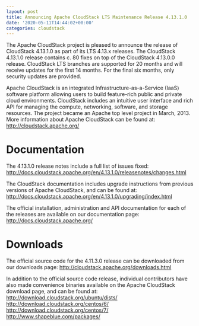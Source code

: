 ```yaml
---
layout: post
title: Announcing Apache CloudStack LTS Maintenance Release 4.13.1.0
date: '2020-05-11T14:44:02+00:00'
categories: cloudstack
---
```

The Apache CloudStack project is pleased to announce the release of CloudStack 4.13.1.0 as part of its LTS 4.13.x releases. The CloudStack 4.13.1.0 release contains c. 80 fixes on top of the CloudStack 4.13.0.0 release. CloudStack LTS branches are supported for 20 months and will receive updates for the first 14 months. For the final six months, only security updates are provided.

Apache CloudStack is an integrated Infrastructure-as-a-Service (IaaS) software platform allowing users to build feature-rich public and private cloud environments. CloudStack includes an intuitive user interface and rich API for managing the compute, networking, software, and storage resources. The project became an Apache top level project in March, 2013. More information about Apache CloudStack can be found at: http://cloudstack.apache.org/

# Documentation
The 4.13.1.0 release notes include a full list of issues fixed:
http://docs.cloudstack.apache.org/en/4.13.1.0/releasenotes/changes.html 

The CloudStack documentation includes upgrade instructions from previous
versions of Apache CloudStack, and can be found at:
http://docs.cloudstack.apache.org/en/4.13.1.0/upgrading/index.html

The official installation, administration and API documentation for each of
the releases are available on our documentation page:
http://docs.cloudstack.apache.org/

# Downloads
The official source code for the 4.11.3.0 release can be downloaded from
our downloads page:
http://cloudstack.apache.org/downloads.html

In addition to the official source code release, individual contributors
have also made convenience binaries available on the Apache CloudStack
download page, and can be found at:
http://download.cloudstack.org/ubuntu/dists/
http://download.cloudstack.org/centos/6/
http://download.cloudstack.org/centos/7/
http://www.shapeblue.com/packages/
